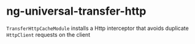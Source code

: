 # ng-universal-transfer-http
`TransferHttpCacheModule` installs a Http interceptor that avoids duplicate `HttpClient` requests on the client
